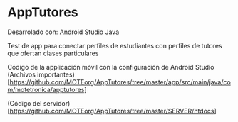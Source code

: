 # AppTutores

Desarrolado con:
Android Studio
Java

Test de app para conectar perfiles de estudiantes con perfiles de tutores que ofertan clases particulares

Código de la applicación móvil con la configuración de Android Studio
(Archivos importantes)[https://github.com/MOTEorg/AppTutores/tree/master/app/src/main/java/com/motetronica/apptutores]

(Código del servidor)[https://github.com/MOTEorg/AppTutores/tree/master/SERVER/htdocs] 



